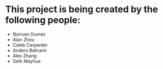# This project is being created by the following people:
- Nurivan Gomez
- Alan Zhou
- Caleb Carpenter
- Anders Bahrami
- Alex Zhang
- Seth Mayhue
